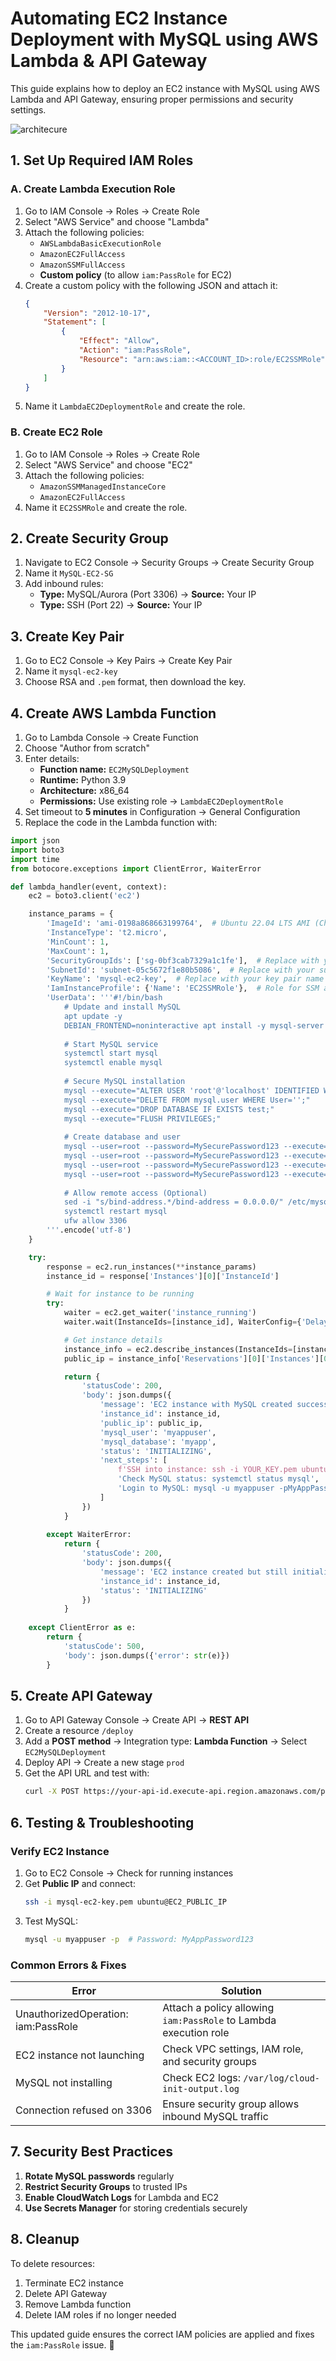 # Automating EC2 Instance Deployment with MySQL using AWS Lambda & API Gateway

This guide explains how to deploy an EC2 instance with MySQL using AWS Lambda and API Gateway, ensuring proper permissions and security settings.

![architecure](./images/apig.drawio.svg)
## 1. Set Up Required IAM Roles

### A. Create Lambda Execution Role
1. Go to IAM Console → Roles → Create Role
2. Select "AWS Service" and choose "Lambda"
3. Attach the following policies:
   - `AWSLambdaBasicExecutionRole`
   - `AmazonEC2FullAccess`
   - `AmazonSSMFullAccess`
   - **Custom policy** (to allow `iam:PassRole` for EC2)
4. Create a custom policy with the following JSON and attach it:
   ```json
   {
       "Version": "2012-10-17",
       "Statement": [
           {
               "Effect": "Allow",
               "Action": "iam:PassRole",
               "Resource": "arn:aws:iam::<ACCOUNT_ID>:role/EC2SSMRole"
           }
       ]
   }
   ```
5. Name it `LambdaEC2DeploymentRole` and create the role.

### B. Create EC2 Role
1. Go to IAM Console → Roles → Create Role
2. Select "AWS Service" and choose "EC2"
3. Attach the following policies:
   - `AmazonSSMManagedInstanceCore`
   - `AmazonEC2FullAccess`
4. Name it `EC2SSMRole` and create the role.

## 2. Create Security Group
1. Navigate to EC2 Console → Security Groups → Create Security Group
2. Name it `MySQL-EC2-SG`
3. Add inbound rules:
   - **Type:** MySQL/Aurora (Port 3306) → **Source:** Your IP
   - **Type:** SSH (Port 22) → **Source:** Your IP

## 3. Create Key Pair
1. Go to EC2 Console → Key Pairs → Create Key Pair
2. Name it `mysql-ec2-key`
3. Choose RSA and `.pem` format, then download the key.

## 4. Create AWS Lambda Function
1. Go to Lambda Console → Create Function
2. Choose "Author from scratch"
3. Enter details:
   - **Function name:** `EC2MySQLDeployment`
   - **Runtime:** Python 3.9
   - **Architecture:** x86_64
   - **Permissions:** Use existing role → `LambdaEC2DeploymentRole`
4. Set timeout to **5 minutes** in Configuration → General Configuration
5. Replace the code in the Lambda function with:

```python
import json
import boto3
import time
from botocore.exceptions import ClientError, WaiterError

def lambda_handler(event, context):
    ec2 = boto3.client('ec2')

    instance_params = {
        'ImageId': 'ami-0198a868663199764',  # Ubuntu 22.04 LTS AMI (Change as per your region)
        'InstanceType': 't2.micro',
        'MinCount': 1,
        'MaxCount': 1,
        'SecurityGroupIds': ['sg-0bf3cab7329a1c1fe'],  # Replace with your security group ID
        'SubnetId': 'subnet-05c5672f1e80b5086',  # Replace with your subnet ID
        'KeyName': 'mysql-ec2-key',  # Replace with your key pair name
        'IamInstanceProfile': {'Name': 'EC2SSMRole'},  # Role for SSM access
        'UserData': '''#!/bin/bash
            # Update and install MySQL
            apt update -y
            DEBIAN_FRONTEND=noninteractive apt install -y mysql-server
            
            # Start MySQL service
            systemctl start mysql
            systemctl enable mysql
            
            # Secure MySQL installation
            mysql --execute="ALTER USER 'root'@'localhost' IDENTIFIED WITH mysql_native_password BY 'MySecurePassword123';"
            mysql --execute="DELETE FROM mysql.user WHERE User='';"
            mysql --execute="DROP DATABASE IF EXISTS test;"
            mysql --execute="FLUSH PRIVILEGES;"
            
            # Create database and user
            mysql --user=root --password=MySecurePassword123 --execute="CREATE DATABASE myapp;"
            mysql --user=root --password=MySecurePassword123 --execute="CREATE USER 'myappuser'@'localhost' IDENTIFIED BY 'MyAppPassword123';"
            mysql --user=root --password=MySecurePassword123 --execute="GRANT ALL PRIVILEGES ON myapp.* TO 'myappuser'@'localhost';"
            mysql --user=root --password=MySecurePassword123 --execute="FLUSH PRIVILEGES;"
            
            # Allow remote access (Optional)
            sed -i "s/bind-address.*/bind-address = 0.0.0.0/" /etc/mysql/mysql.conf.d/mysqld.cnf
            systemctl restart mysql
            ufw allow 3306
        '''.encode('utf-8')
    }

    try:
        response = ec2.run_instances(**instance_params)
        instance_id = response['Instances'][0]['InstanceId']

        # Wait for instance to be running
        try:
            waiter = ec2.get_waiter('instance_running')
            waiter.wait(InstanceIds=[instance_id], WaiterConfig={'Delay': 5, 'MaxAttempts': 10})

            # Get instance details
            instance_info = ec2.describe_instances(InstanceIds=[instance_id])
            public_ip = instance_info['Reservations'][0]['Instances'][0].get('PublicIpAddress', 'Not assigned yet')

            return {
                'statusCode': 200,
                'body': json.dumps({
                    'message': 'EC2 instance with MySQL created successfully.',
                    'instance_id': instance_id,
                    'public_ip': public_ip,
                    'mysql_user': 'myappuser',
                    'mysql_database': 'myapp',
                    'status': 'INITIALIZING',
                    'next_steps': [
                        f'SSH into instance: ssh -i YOUR_KEY.pem ubuntu@{public_ip}',
                        'Check MySQL status: systemctl status mysql',
                        'Login to MySQL: mysql -u myappuser -pMyAppPassword123'
                    ]
                })
            }
        
        except WaiterError:
            return {
                'statusCode': 200,
                'body': json.dumps({
                    'message': 'EC2 instance created but still initializing',
                    'instance_id': instance_id,
                    'status': 'INITIALIZING'
                })
            }
    
    except ClientError as e:
        return {
            'statusCode': 500,
            'body': json.dumps({'error': str(e)})
        }


```

## 5. Create API Gateway
1. Go to API Gateway Console → Create API → **REST API**
2. Create a resource `/deploy`
3. Add a **POST method** → Integration type: **Lambda Function** → Select `EC2MySQLDeployment`
4. Deploy API → Create a new stage `prod`
5. Get the API URL and test with:
   ```bash
   curl -X POST https://your-api-id.execute-api.region.amazonaws.com/prod/deploy
   ```

## 6. Testing & Troubleshooting
### Verify EC2 Instance
1. Go to EC2 Console → Check for running instances
2. Get **Public IP** and connect:
   ```bash
   ssh -i mysql-ec2-key.pem ubuntu@EC2_PUBLIC_IP
   ```
3. Test MySQL:
   ```bash
   mysql -u myappuser -p  # Password: MyAppPassword123
   ```

### Common Errors & Fixes
| Error | Solution |
|--------|------------|
| UnauthorizedOperation: iam:PassRole | Attach a policy allowing `iam:PassRole` to Lambda execution role |
| EC2 instance not launching | Check VPC settings, IAM role, and security groups |
| MySQL not installing | Check EC2 logs: `/var/log/cloud-init-output.log` |
| Connection refused on 3306 | Ensure security group allows inbound MySQL traffic |

## 7. Security Best Practices
1. **Rotate MySQL passwords** regularly
2. **Restrict Security Groups** to trusted IPs
3. **Enable CloudWatch Logs** for Lambda and EC2
4. **Use Secrets Manager** for storing credentials securely

## 8. Cleanup
To delete resources:
1. Terminate EC2 instance
2. Delete API Gateway
3. Remove Lambda function
4. Delete IAM roles if no longer needed

This updated guide ensures the correct IAM policies are applied and fixes the `iam:PassRole` issue. 🚀

